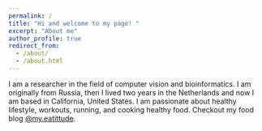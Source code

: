 ```yaml
---
permalink: /
title: "Hi and welcome to my page! "
excerpt: "About me"
author_profile: true
redirect_from: 
  - /about/
  - /about.html
---
```



I am a researcher in the field of computer vision and bioinformatics. I am originally from Russia, then I lived two years in the Netherlands and now I am based in California, United States. I am passionate about healthy lifestyle, workouts, running, and cooking healthy food. Checkout my food blog [@my.eatittude](https://www.instagram.com/my.eattitude/).
